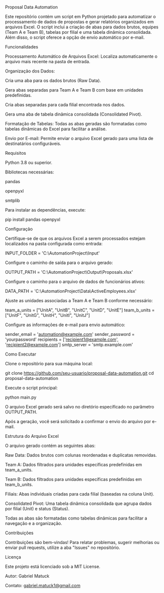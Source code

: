 Proposal Data Automation

Este repositório contém um script em Python projetado para automatizar o processamento de dados de propostas e gerar relatórios organizados em arquivos Excel. O script inclui a criação de abas para dados brutos, equipes (Team A e Team B), tabelas por filial e uma tabela dinâmica consolidada. Além disso, o script oferece a opção de envio automático por e-mail.

Funcionalidades

Processamento Automático de Arquivos Excel: Localiza automaticamente o arquivo mais recente na pasta de entrada.

Organização dos Dados:

Cria uma aba para os dados brutos (Raw Data).

Gera abas separadas para Team A e Team B com base em unidades predefinidas.

Cria abas separadas para cada filial encontrada nos dados.

Gera uma aba de tabela dinâmica consolidada (Consolidated Pivot).

Formatação de Tabelas: Todas as abas geradas são formatadas como tabelas dinâmicas do Excel para facilitar a análise.

Envio por E-mail: Permite enviar o arquivo Excel gerado para uma lista de destinatários configuráveis.

Requisitos

Python 3.8 ou superior.

Bibliotecas necessárias:

pandas

openpyxl

smtplib

Para instalar as dependências, execute:

pip install pandas openpyxl

Configuração

Certifique-se de que os arquivos Excel a serem processados estejam localizados na pasta configurada como entrada:

INPUT_FOLDER = 'C:\\AutomationProject\\Input'

Configure o caminho de saída para o arquivo gerado:

OUTPUT_PATH = 'C:\\AutomationProject\\Output\\Proposals.xlsx'

Configure o caminho para o arquivo de dados de funcionários ativos:

DATA_PATH = 'C:\\AutomationProject\\Data\\ActiveEmployees.xlsx'

Ajuste as unidades associadas a Team A e Team B conforme necessário:

team_a_units = ["UnitA", "UnitB", "UnitC", "UnitD", "UnitE"]
team_b_units = ["UnitF", "UnitG", "UnitH", "UnitI", "UnitJ"]

Configure as informações de e-mail para envio automático:

sender_email = 'automation@example.com'
sender_password = 'yourpassword'
recipients = ['recipient1@example.com', 'recipient2@example.com']
smtp_server = 'smtp.example.com'

Como Executar

Clone o repositório para sua máquina local:

git clone https://github.com/seu-usuario/proposal-data-automation.git
cd proposal-data-automation

Execute o script principal:

python main.py

O arquivo Excel gerado será salvo no diretório especificado no parâmetro OUTPUT_PATH.

Após a geração, você será solicitado a confirmar o envio do arquivo por e-mail.

Estrutura do Arquivo Excel

O arquivo gerado contém as seguintes abas:

Raw Data: Dados brutos com colunas reordenadas e duplicatas removidas.

Team A: Dados filtrados para unidades específicas predefinidas em team_a_units.

Team B: Dados filtrados para unidades específicas predefinidas em team_b_units.

Filiais: Abas individuais criadas para cada filial (baseadas na coluna Unit).

Consolidated Pivot: Uma tabela dinâmica consolidada que agrupa dados por filial (Unit) e status (Status).

Todas as abas são formatadas como tabelas dinâmicas para facilitar a navegação e a organização.

Contribuições

Contribuições são bem-vindas! Para relatar problemas, sugerir melhorias ou enviar pull requests, utilize a aba "Issues" no repositório.

Licença

Este projeto está licenciado sob a MIT License.

Autor: Gabriel Matuck

Contato: gabriel.matuck1@gmail.com
